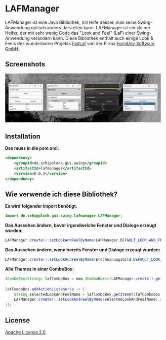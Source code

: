 # LAFManager

LAFManager ist eine Java Bibliothek, mit Hilfe dessen man seine Swing-Anwendung
optisch anders darstellen kann. LAFManager ist ein kleiner Helfer, der mit sehr
wenig Code das "Look and Feel" (LaF) einer Swing-Anwendung verändern kann.
Diese Bibliothek enthält auch einige Look & Feels des wunderbaren Projekts [FlatLaf](https://github.com/JFormDesigner/FlatLaf)
von der Firma [FormDev Software GmbH](https://www.formdev.com/).

## Screenshots

![](screenshots/banner.png)

## Installation

**Das muss in die pom.xml:**

```xml
<dependency>
    <groupId>de.schipplock.gui.swing</groupId>
    <artifactId>lafmanager</artifactId>
    <version>0.0.2</version>
</dependency>
```

## Wie verwende ich diese Bibliothek?

**Es wird folgender Import benötigt:**

```java
import de.schipplock.gui.swing.lafmanager.LAFManager;
```

**Das Aussehen ändern, bevor irgendwelche Fenster und Dialoge erzeugt wurden:**

```java
LAFManager.create().setLookAndFeelByName(LAFManager.DEFAULT_LOOK_AND_FEEL);
```

**Das Aussehen ändern, wenn bereits Fenster und Dialoge erzeugt wurden:**

```java
LAFManager.create().setLookAndFeelByName(Erscheinungsbild.DEFAULT_LOOK_AND_FEEL).redraw();
```

**Alle Themes in einer ComboBox:**

```java
JComboBox<String> lafComboBox = new JComboBox<>(LAFManager.create().getInstalledLookAndFeelNames());

lafComboBox.addActionListener(e -> {
    String selectedLookAndFeelName = lafComboBox.getItemAt(lafComboBox.getSelectedIndex());
    LAFManager.create().setLookAndFeelByName(selectedLookAndFeelName).redraw();
});
```

## License
[Apache License 2.0](https://choosealicense.com/licenses/apache-2.0/)